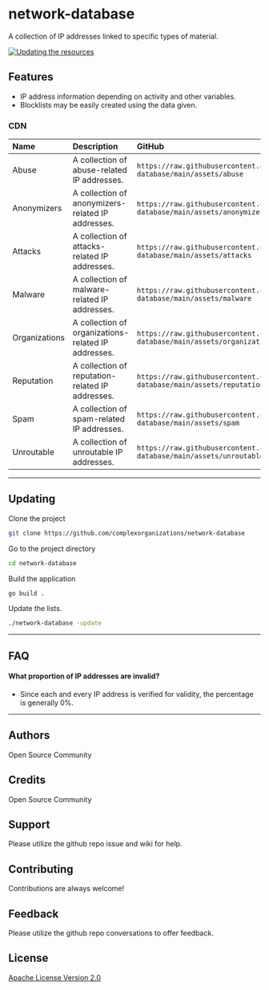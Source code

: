 # network-database

A collection of IP addresses linked to specific types of material.

[![Updating the resources](https://github.com/complexorganizations/network-database/actions/workflows/update-resources.yml/badge.svg)](https://github.com/complexorganizations/network-database/actions/workflows/update-resources.yml)

## Features

- IP address information depending on activity and other variables.
- Blocklists may be easily created using the data given.

### CDN
| Name | Description | GitHub | Statically | JSDelivr | Combinatronics |
| :--- | :---------- | :----- | :--------- | :------- | :------------- |
| Abuse | A collection of abuse-related IP addresses. | `https://raw.githubusercontent.com/complexorganizations/network-database/main/assets/abuse` |  `https://cdn.statically.io/gh/complexorganizations/network-database/main/assets/abuse` | `https://cdn.jsdelivr.net/gh/complexorganizations/network-database/assets/abuse` | `https://combinatronics.io/complexorganizations/network-database/main/assets/abuse` |
| Anonymizers | A collection of anonymizers-related IP addresses. | `https://raw.githubusercontent.com/complexorganizations/network-database/main/assets/anonymizers` | `https://cdn.statically.io/gh/complexorganizations/network-database/main/assets/anonymizers` | `https://cdn.jsdelivr.net/gh/complexorganizations/network-database/assets/anonymizers` | `https://combinatronics.io/complexorganizations/network-database/main/assets/anonymizers` |
| Attacks | A collection of attacks-related IP addresses. | `https://raw.githubusercontent.com/complexorganizations/network-database/main/assets/attacks` | `https://cdn.statically.io/gh/complexorganizations/network-database/main/assets/attacks` | `https://cdn.jsdelivr.net/gh/complexorganizations/network-database/assets/attacks` | `https://combinatronics.io/complexorganizations/network-database/main/assets/attacks` |
| Malware | A collection of malware-related IP addresses. | `https://raw.githubusercontent.com/complexorganizations/network-database/main/assets/malware` | `https://cdn.statically.io/gh/complexorganizations/network-database/main/assets/malware` | `https://cdn.jsdelivr.net/gh/complexorganizations/network-database/assets/malware` | `https://combinatronics.io/complexorganizations/network-database/main/assets/malware` |
| Organizations | A collection of organizations-related IP addresses. | `https://raw.githubusercontent.com/complexorganizations/network-database/main/assets/organizations` | `https://cdn.statically.io/gh/complexorganizations/network-database/main/assets/organizations` | `https://cdn.jsdelivr.net/gh/complexorganizations/network-database/assets/organizations` | `https://combinatronics.io/complexorganizations/network-database/main/assets/organizations` |
| Reputation | A collection of reputation-related IP addresses. | `https://raw.githubusercontent.com/complexorganizations/network-database/main/assets/reputation` | `https://cdn.statically.io/gh/complexorganizations/network-database/main/assets/reputation` | `https://cdn.jsdelivr.net/gh/complexorganizations/network-database/assets/reputation` | `https://combinatronics.io/complexorganizations/network-database/main/assets/reputation` |
| Spam | A collection of spam-related IP addresses. | `https://raw.githubusercontent.com/complexorganizations/network-database/main/assets/spam` |  `https://cdn.statically.io/gh/complexorganizations/network-database/main/assets/spam` | `https://cdn.jsdelivr.net/gh/complexorganizations/network-database/assets/spam` | `https://combinatronics.io/complexorganizations/network-database/main/assets/spam` |
| Unroutable | A collection of unroutable IP addresses. | `https://raw.githubusercontent.com/complexorganizations/network-database/main/assets/unroutable` |  `https://cdn.statically.io/gh/complexorganizations/network-database/main/assets/unroutable` | `https://cdn.jsdelivr.net/gh/complexorganizations/network-database/assets/unroutable` | `https://combinatronics.io/complexorganizations/network-database/main/assets/unroutable` |


---
## Updating

Clone the project

```bash
git clone https://github.com/complexorganizations/network-database
```

Go to the project directory

```bash
cd network-database
```

Build the application

```bash
go build .
```

Update the lists.

```bash
./network-database -update
```

---
## FAQ

#### What proportion of IP addresses are invalid?

- Since each and every IP address is verified for validity, the percentage is generally 0%.

---
## Authors

Open Source Community

## Credits

Open Source Community

## Support

Please utilize the github repo issue and wiki for help.

## Contributing

Contributions are always welcome!

## Feedback

Please utilize the github repo conversations to offer feedback.

## License

[Apache License Version 2.0](https://github.com/complexorganizations/ip-blocklists/blob/main/.github/license)
